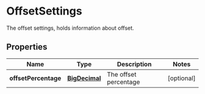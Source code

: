 

# OffsetSettings

The offset settings, holds information about offset.
## Properties

Name | Type | Description | Notes
------------ | ------------- | ------------- | -------------
**offsetPercentage** | [**BigDecimal**](BigDecimal.md) | The offset percentage |  [optional]



